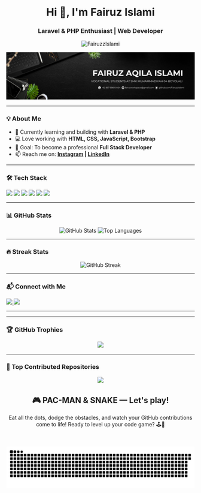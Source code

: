 <!-- Header -->
<h1 align="center">Hi 👋, I'm Fairuz Islami</h1>
<h3 align="center">Laravel & PHP Enthusiast | Web Developer</h3>

<p align="center">
  <img src="https://komarev.com/ghpvc/?username=FairuzzIslami&label=Profile%20views&color=0e75b6&style=flat" alt="FairuzzIslami" />
</p>
<p align="center">
  <img src="https://raw.githubusercontent.com/FairuzzIslami/FairuzzIslami/main/myProfile.jpg" alt="Fairuz Aqila Islami Banner" />
</p>


---

### 💡 About Me
- 🔭 Currently learning and building with **Laravel & PHP**
- 💻 Love working with **HTML, CSS, JavaScript, Bootstrap**
- 🎯 Goal: To become a professional **Full Stack Developer**
- 📫 Reach me on: **[Instagram](https://www.instagram.com/fyrruz._/) | [LinkedIn](https://www.linkedin.com/in/fairuz-islami-a354102b9/)**

---

### 🛠 Tech Stack
<p align="left">
  <img src="https://img.shields.io/badge/HTML5-E34F26?style=for-the-badge&logo=html5&logoColor=white" />
  <img src="https://img.shields.io/badge/CSS3-1572B6?style=for-the-badge&logo=CSS3&logoColor=white" />
  <img src="https://img.shields.io/badge/JavaScript-F7DF1E?style=for-the-badge&logo=javascript&logoColor=black" />
  <img src="https://img.shields.io/badge/PHP-777BB4?style=for-the-badge&logo=php&logoColor=white" />
  <img src="https://img.shields.io/badge/Laravel-FF2D20?style=for-the-badge&logo=laravel&logoColor=white" />
  <img src="https://img.shields.io/badge/Bootstrap-7952B3?style=for-the-badge&logo=bootstrap&logoColor=white" />
</p>


---

### 📊 GitHub Stats
<p align="center">
  <img src="https://github-readme-stats.vercel.app/api?username=FairuzzIslami&show_icons=true&theme=radical" alt="GitHub Stats" height="165"/>
  <img src="https://github-readme-stats.vercel.app/api/top-langs/?username=FairuzzIslami&layout=compact&theme=radical" alt="Top Languages" height="165"/>
</p>

---

### 🔥 Streak Stats
<p align="center">
  <img src="https://streak-stats.demolab.com?user=FairuzzIslami&theme=radical&hide_border=true" alt="GitHub Streak" />
</p>

---

### 📬 Connect with Me
<p align="left">
  <a href="https://www.instagram.com/fyrruz._/" target="_blank">
    <img src="https://img.shields.io/badge/Instagram-E4405F?style=for-the-badge&logo=instagram&logoColor=white"/>
  </a>
  <a href="https://www.linkedin.com/in/fairuz-islami-a354102b9/" target="_blank">
    <img src="https://img.shields.io/badge/LinkedIn-0077B5?style=for-the-badge&logo=linkedin&logoColor=white"/>
  </a>
</p>

---

<!-- Optional Metrics (Needs GitHub Actions setup) -->
<!-- 
![Metrics](https://raw.githubusercontent.com/FairuzzIslami/FairuzzIslami/main/github-metrics.svg)
-->

---

### 🏆 GitHub Trophies
<p align="center">
  <img src="https://github-profile-trophy.vercel.app/?username=FairuzzIslami&theme=radical&no-frame=true&no-bg=true&margin-w=4" />
</p>

---

### 📂 Top Contributed Repositories
<p align="center">
  <img src="https://github-contributor-stats.vercel.app/api?username=FairuzzIslami&limit=5&theme=radical&combine_all_yearly_contributions=true" />
</p>

<h2 align="center">🎮 <strong>PAC-MAN & SNAKE</strong> — Let's play!</h2>

<p align="center">
  Eat all the dots, dodge the obstacles, and watch your GitHub contributions come to life!  
  Ready to level up your code game? 🕹️🚀
</p>

<br clear="both">

![Snake animation](https://raw.githubusercontent.com/FairuzzIslami/FairuzzIslami/output/snake.svg)






